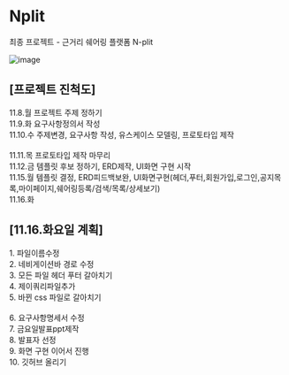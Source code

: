 # Nplit
최종 프로젝트 - 근거리 쉐어링 플랫폼 N-plit

![image](https://user-images.githubusercontent.com/78725674/141884929-29795c6f-46b2-400c-add2-45477d6675de.png)


<h2>[프로젝트 진척도]</h2>

11.8.월 프로젝트 주제 정하기<br>
11.9.화 요구사항정의서 작성<br>
11.10.수 주제변경, 요구사항 작성, 유스케이스 모델링, 프로토타입 제작<br><br>
11.11.목 프로토타입 제작 마무리<br>
11.12.금 템플릿 후보 정하기, ERD제작, UI화면 구현 시작<br>
11.15.월 템플릿 결정, ERD피드백보완, UI화면구현(헤더,푸터,회원가입,로그인,공지목록,마이페이지,쉐어링등록/검색/목록/상세보기)<br>
11.16.화 <br>

<h2>[11.16.화요일 계획]</h2>
1. 파일이름수정<br>
2. 네비게이션바 경로 수정<br>
3. 모든 파일 헤더 푸터 갈아치기<br>
4. 제이쿼리파일추가<br>
5. 바뀐 css 파일로 갈아치기<br><br>
6. 요구사항명세서 수정<br>
7. 금요일발표ppt제작<br>
8. 발표자 선정<br>
9. 화면 구현 이어서 진행<br>
10. 깃허브 올리기<br>


